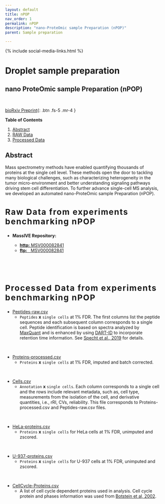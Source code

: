 ```yaml
---
layout: default
title: nPOP
nav_order: 1
permalink: nPOP
description: "nano-ProteOmic sample Preparation (nPOP)"
parent: Sample preparation

---
```

{% include social-media-links.html %}
# Droplet sample preparation

## nano ProteOmic sample Preparation (nPOP)

&nbsp;

<span class="text-center"></span>
[bioRxiv Preprint](https://doi.org/10.1101/2020.08.24.264994){: .btn .fs-5 .mr-4 }


**Table of Contents**

1. [Abstract](#abstract)
2. [RAW Data](#raw_data)
3. [Processed Data](#proc_data)


## Abstract
Mass spectrometry methods have enabled quantifying thousands of proteins at the single cell level. These methods open the door to tackling many biological challenges, such as characterizing heterogeneity in the tumor micro-environment and better understanding signaling pathways driving stem cell differentiation. To further advance single-cell MS analysis, we developed an automated nano-ProteOmic sample Preparation (nPOP).



<h2 style="letter-spacing: 2px; font-size: 26px;" id="raw_data" >Raw Data from experiments benchmarking nPOP</h2>

* **MassIVE Repository:**
  - [**http:**  MSV000082841](https://massive.ucsd.edu/ProteoSAFe/dataset.jsp?task=0374fefddfc64cb8b400f77e4c19536e)
  - [**ftp:** &nbsp; MSV000082841](ftp://massive.ucsd.edu/MSV000087152)

  &nbsp;

  &nbsp;

<h2 style="letter-spacing: 2px; font-size: 26px;" id="proc_data" >Processed Data from experiments benchmarking nPOP</h2>

* [Peptides-raw.csv](https://drive.google.com/file/d/1cVEq5KIHdyhVfDObo31W2GbFH5XgDne8/view?usp=sharing)
   - `Peptides` **x** `single cells` at 1% FDR.  The first columns list the peptide sequences and each subsequent column corresponds to a single cell. Peptide identification is based on spectra analyzed by [MaxQuant](https://www.maxquant.org/)  and is enhanced by using [DART-ID](https://dart-id.slavovlab.net/) to incorporate retention time information. See [Specht et al., 2019](https://www.biorxiv.org/content/10.1101/665307v3) for details.

&nbsp;

* [Proteins-processed.csv](https://drive.google.com/file/d/1LHyHfE0WoyVWbMyhYD1DtnpVxfRz5a79/view?usp=sharing)
   - `Proteins` **x** `single cells` at 1% FDR, imputed and batch corrected.

&nbsp;

* [Cells.csv](https://drive.google.com/file/d/1PKaGrIOizIxx9zmrM7ShZYiTaM49p_9R/view?usp=sharing)
   - `Annotation` **x**  `single cells`. Each column corresponds to a single cell and the rows include relevant metadata, such as, cell type, measurements from the isolation of the cell, and derivative quantities, i.e., rRI, CVs, reliability. This file corresponds to Proteins-processed.csv and Peptides-raw.csv files.

&nbsp;


* [HeLa-proteins.csv](https://drive.google.com/file/d/1BMj5YF_qVu34JXkcBn54GhdB2fS2-_0z/view?usp=sharing)
   - `Proteins` **x** `single cells` for HeLa cells at 1% FDR, unimputed and zscored.

&nbsp;

* [U-937-proteins.csv](https://drive.google.com/file/d/1BLNher4z0agGGoJjM2VRRGAGS077ONYi/view?usp=sharing)
   - `Proteins` **x** `single cells` for U-937 cells at 1% FDR, unimputed and zscored.

&nbsp;


* [CellCycle-Proteins.csv](https://drive.google.com/file/d/1BM4ffkpu0vW_9rfSnmkPwA66RTGKRd21/view?usp=sharing)
   - A list of cell cycle dependent proteins used in analysis. Cell cycle protein and phases information was used from [Botstein et al, 2002](http://genome-www.stanford.edu/Human-CellCycle/Hela/).

&nbsp;


<!--
<span class="text-center"></span>
[bioRxiv Preprint](https://doi.org/10.1101/2020.08.24.264994){: .btn .fs-5 .mr-4 }

**Table of Contents**

1. [Abstract](#abstract)
2. [RAW Data](#data)


## Abstract

Mass spectrometry methods have enabled quantifying thousands of proteins at the single cell level. These methods open the door to tackling many biological challenges, such as characterizing heterogeneity in the tumor micro-environment and better understanding signaling pathways driving stem cell differentiation. To further advance single-cell MS analysis, we developed an automated nano-ProteOmic sample Preparation (nPOP). nPOP isolates individual cells in 300 picoliter volumes and performs all subsequent preparation steps in small droplets on a hydrophobic glass slide, which allows to keep sample volumes below 15 nl.


 


&nbsp;


<h2 style="letter-spacing: 2px; font-size: 26px;" id="data" >Data from experiments with increasing isobaric carriers</h2>

* **MassIVE Repository:**
  - [**http:**  MSV000082841](https://massive.ucsd.edu/ProteoSAFe/dataset.jsp?task=bfd7f21d718940fdbaccc0d58ad6b122)
  - [**ftp:** &nbsp; MSV000082841](ftp://massive.ucsd.edu/MSV000082841)

  &nbsp;

  &nbsp;


&nbsp;

&nbsp;  

&nbsp;

## About the project

This project on characterizing the isobaric carrier was conducted in the [Slavov Laboratory](https://slavovlab.net) and [SCP Center](https://center.single-cell.net) at [Northeastern University](https://www.northeastern.edu/), and was authored by [Harrison Specht](http://harrisonspecht.com) and [Nikolai Slavov](https://coe.northeastern.edu/people/slavov-nikolai/). Learn more about [single-cell mass-spectrometry analysis](https://scope2.slavovlab.net/mass-spec/single-cell-proteomics).  


This project was supported by funding from the [NIH Director's Award](https://projectreporter.nih.gov/project_info_description.cfm?aid=9167004&icde=31336575).

-->

&nbsp;  

&nbsp;

&nbsp;

&nbsp;

&nbsp;

&nbsp;

&nbsp;

&nbsp;

&nbsp;

&nbsp;

&nbsp;

&nbsp;

&nbsp;

&nbsp;

&nbsp;

&nbsp;
